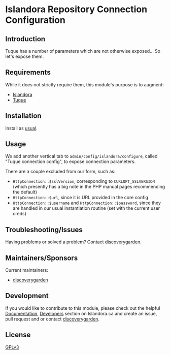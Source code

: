 # Islandora Repository Connection Configuration

## Introduction

Tuque has a number of parameters which are not otherwise exposed... So let's
expose them.

## Requirements

While it does not strictly require them, this module's purpose is to augment:

* [Islandora](https://github.com/discoverygarden/islandora)
* [Tuque](https://github.com/islandora/tuque)

## Installation

Install as
[usual](https://www.drupal.org/docs/8/extending-drupal-8/installing-drupal-8-modules).

## Usage

We add another vertical tab to `admin/config/islandora/configure`, called
"Tuque connection config", to expose connection parameters.

There are a couple excluded from our form, such as:
* `HttpConnection::$sslVersion`, corresponding to `CURLOPT_SSLVERSION` (which
presently has a big note in the PHP manual pages recommending the default)
* `HttpConnection::$url`, since it is URL provided in the core config
* `HttpConnection::$username` and `HttpConnection::$password`, since they are
handled in our usual instantiation routine (set with the current user creds)

## Troubleshooting/Issues

Having problems or solved a problem? Contact
[discoverygarden](http://support.discoverygarden.ca).

## Maintainers/Sponsors

Current maintainers:

* [discoverygarden](http://www.discoverygarden.ca)

## Development

If you would like to contribute to this module, please check out the helpful
[Documentation](https://github.com/Islandora/islandora/wiki#wiki-documentation-for-developers),
[Developers](http://islandora.ca/developers) section on Islandora.ca and create
an issue, pull request and or contact
[discoverygarden](http://support.discoverygarden.ca).

## License

[GPLv3](http://www.gnu.org/licenses/gpl-3.0.txt)
